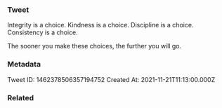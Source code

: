 ### Tweet
Integrity is a choice.
Kindness is a choice.
Discipline is a choice. 
Consistency is a choice. 

The sooner you make these choices, the further you will go.

### Metadata
Tweet ID: 1462378506357194752
Created At: 2021-11-21T11:13:00.000Z

### Related

